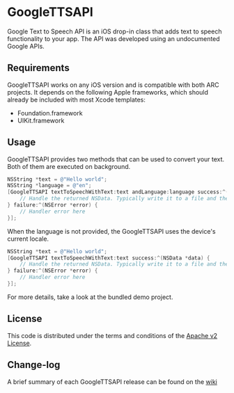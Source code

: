 GoogleTTSAPI
============

Google Text to Speech API is an iOS drop-in class that adds text to speech functionality to your app.
The API was developed using an undocumented Google APIs.

## Requirements

GoogleTTSAPI works on any iOS version and is compatible with both ARC projects. It depends on the following Apple frameworks, which should already be included with most Xcode templates:

* Foundation.framework
* UIKit.framework

## Usage

GoogleTTSAPI provides two methods that can be used to convert your text. Both of them are executed on background.

```objective-c
NSString *text = @"Hello world";
NSString *language = @"en";
[GoogleTTSAPI textToSpeechWithText:text andLanguage:language success:^(NSData *data) {
	// Handle the returned NSData. Typically write it to a file and then play it
} failure:^(NSError *error) {
	// Handler error here
}];
```

When the language is not provided, the GoogleTTSAPI uses the device's current locale.
```objective-c
NSString *text = @"Hello world";
[GoogleTTSAPI textToSpeechWithText:text success:^(NSData *data) {
	// Handle the returned NSData. Typically write it to a file and then play it
} failure:^(NSError *error) {
	// Handler error here
}];
```

For more details, take a look at the bundled demo project.


## License

This code is distributed under the terms and conditions of the [Apache v2 License](LICENSE). 

## Change-log

A brief summary of each GoogleTTSAPI release can be found on the [wiki](https://github.com/marceloqueiroz/GoogleTTSAPI/wiki/Change-log)

